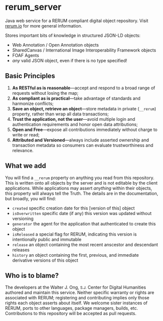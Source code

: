 # rerum_server
Java web service for a RERUM compliant digital object repository.
Visit [rerum.io](http://rerum.io) for more general information.

Stores important bits of knowledge in structured JSON-LD objects:

* Web Annotation / Open Annotation objects
* SharedCanvas / International Image Interoperability Framework objects
* FOAF Agents
* _any_ valid JSON object, even if there is no type specified!

## Basic Principles

1. **As RESTful as is reasonable**—accept and respond to a broad range of requests without losing the map;
1. **As compliant as is practical**—take advantage of standards and harmonize conflicts;
1. **Save an object, retrieve an object**—store metadata in private (`__rerum`) property, rather than wrap all data transactions;
1. **Trust the application, not the user**—avoid multiple login and authentication requirements and honor open data attributions;
1. **Open and Free**—expose all contributions immediately without charge to write or read;
1. **Attributed and Versioned**—always include asserted ownership and transaction metadata so consumers can evaluate trustworthiness and relevance.

## What we add

You will find a `__rerum` property on anything you read from this repository. This is written onto
all objects by the server and is not editable by the client applications. While applications may assert
_anything_ within their objects, this property will always tell the Truth. The details are in the
documentation, but broadly, you will find:

* `created`  specific creation date for this \[version of this] object
* `isOverwritten`  specific date (if any) this version was updated without versioning
* `generator`  the agent for the application that authenticated to create this object
* `isReleased`  a special flag for RERUM, indicating this version is intentionally public and immutable
* `release`  an object containing the most recent anscestor and descendant releases
* `history`  an object containing the first, previous, and immediate derivative versions of this object

## Who is to blame?

The developers at the Walter J. Ong, <small>S.J.</small> Center for Digital Humanities authored and maintain this service.
Neither specific warranty or rights are associated with RERUM; registering and contributing implies only those rights 
each object asserts about itself. We welcome sister instances of RERUM, ports to other languages, package managers, builds, etc.
Contributions to this repository will be accepted as pull requests.
